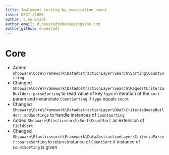 ```yaml
---
title: Implement sorting by association count
issue: NEXT-21006
author: d.neustadt
author_email: d.neustadt@haokeyingxiao.com
author_github: dneustadt
---
```

# Core
* Added `Shopware\Core\Framework\DataAbstractionLayer\Search\Sorting\CountSorting`
* Changed `Shopware\Core\Framework\DataAbstractionLayer\Search\RequestCriteriaBuilder::parseSorting` to read value of key `type` in iteration of the `sort` param and instanciate `CountSorting` if `type` equals `count`
* Changed `Shopware\Core\Framework\DataAbstractionLayer\Dbal\CriteriaQueryBuilder::addSortings` to handle instances of `CountSorting`
* Added `Shopware\Elasticsearch\Sort\CountSort` as extension of `FieldSort`
* Changed `Shopware\Elasticsearch\Framework\DataAbstractionLayer\CriteriaParser::parseSorting` to return instance of `CountSort` if instance of `CountSorting` is given
